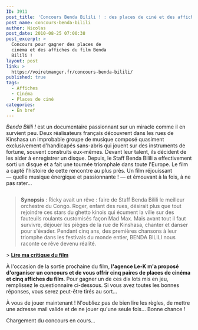 ```yaml
---
ID: 3911
post_title: 'Concours Benda Bilili ! : des places de ciné et des affiches à gagner !'
post_name: concours-benda-bilili
author: Nicolas
post_date: 2010-08-25 07:00:38
post_excerpt: >
  Concours pour gagner des places de
  cinéma et des affiches du film Benda
  Bilili !
layout: post
link: >
  https://voiretmanger.fr/concours-benda-bilili/
published: true
tags:
  - Affiches
  - Cinéma
  - Places de ciné
categories:
  - En bref
---
```

<p><em>Benda Bilili !</em> est un documentaire passionnant sur un miracle comme il en survient peu. Deux réalisateurs français découvrent dans les rues de Kinshasa un improbable groupe de musique composé quasiment exclusivement d'handicapés sans-abris qui jouent sur des instruments de fortune, souvent construits eux-mêmes. Devant leur talent, ils décident de les aider à enregistrer un disque. Depuis, le Staff Benda Bilili a effectivement sorti un disque et a fait une tournée triomphale dans toute l'Europe. Le film a capté l'histoire de cette rencontre au plus près. Un film réjouissant — quelle musique énergique et passionnante ! — et émouvant à la fois, à ne pas rater…</p>

<div style="text-align: center;"><a href="http://www.allocine.fr/film/fichefilm_gen_cfilm=180606.html"><img src="https://voiretmanger.fr/wp-content/uploads/2010/07/benda-bilili-barret-tullaye.jpg" alt="" /></a></div>
<blockquote>
<p><strong>Synopsis</strong> : Ricky avait un rêve : faire de Staff Benda Bilili le meilleur orchestre du Congo.
Roger, enfant des rues, désirait plus que tout rejoindre ces stars du ghetto kinois qui écument la ville sur des fauteuils roulants customisés façon Mad Max. Mais avant tout il faut survivre, déjouer les pièges de la rue de Kinshasa, chanter et danser pour s'évader. Pendant cinq ans, des premières chansons à leur triomphe dans les festivals du monde entier, BENDA BILILI nous raconte ce rêve devenu réalité.</p>
</blockquote>
&gt; <strong><a href="https://voiretmanger.fr/2010/07/29/benda-bilili-barret-tullaye/">Lire ma critique du film</a></strong>

À l'occasion de la sortie prochaine du film, <strong>l'agence Le-K m'a proposé d'organiser un concours et de vous offrir cinq paires de places de cinéma et cinq affiches du film</strong>. Pour gagner un de ces dix lots mis en jeu, remplissez le questionnaire ci-dessous. Si vous avez toutes les bonnes réponses, vous serez peut-être tirés au sort…
<p>À vous de jouer maintenant ! N'oubliez pas de bien lire les règles, de mettre une adresse mail valide et de ne jouer qu'une seule fois… Bonne chance !</p>
Chargement du concours en cours...